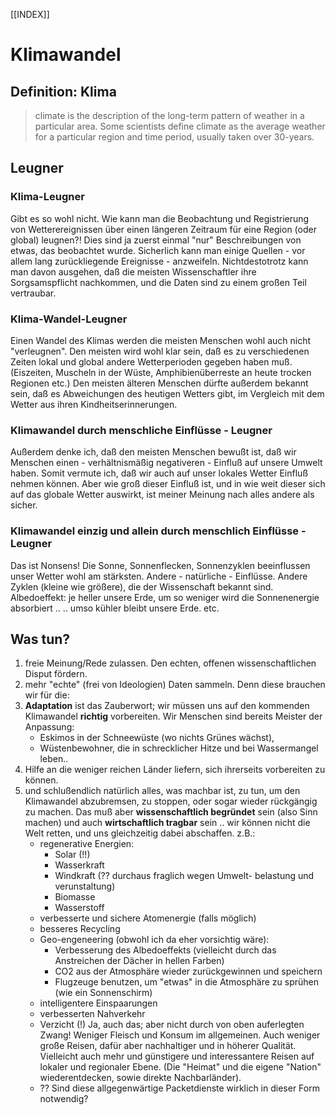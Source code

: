 [[INDEX]]

# Klimawandel  

## Definition: Klima  
> climate is the description of the long-term pattern of weather in a particular area. 
> Some scientists define climate as the average weather for a particular region and time period, 
> usually taken over 30-years.

## Leugner  
### Klima-Leugner  
Gibt es so wohl nicht. Wie kann man die Beobachtung und Registrierung von Wetterereignissen über einen
längeren Zeitraum für eine Region (oder global) leugnen?! 
Dies sind ja zuerst einmal "nur" Beschreibungen von etwas, das beobachtet wurde.
Sicherlich kann man einige Quellen - vor allem lang zurückliegende Ereignisse - anzweifeln. 
Nichtdestotrotz kann man davon ausgehen, daß die meisten Wissenschaftler ihre Sorgsamspflicht nachkommen, 
und die Daten sind zu einem großen Teil vertraubar.

### Klima-Wandel-Leugner  
Einen Wandel des Klimas werden die meisten Menschen wohl auch nicht "verleugnen". Den meisten wird
 wohl klar sein, daß es zu verschiedenen Zeiten lokal und global andere Wetterperioden gegeben haben muß.
(Eiszeiten, Muscheln in der Wüste, Amphibienüberreste an heute trocken Regionen etc.)
Den meisten älteren Menschen dürfte außerdem bekannt sein, daß es Abweichungen des heutigen Wetters gibt, 
im Vergleich mit dem Wetter aus ihren Kindheitserinnerungen.

### Klimawandel durch menschliche Einflüsse - Leugner  
Außerdem denke ich, daß den meisten Menschen bewußt ist, daß wir Menschen einen - verhältnismäßig 
negativeren - Einfluß auf unsere Umwelt haben.
Somit vermute ich, daß wir auch auf unser lokales Wetter Einfluß nehmen können.
Aber wie groß dieser Einfluß ist, und in wie weit dieser sich auf das globale Wetter auswirkt, 
ist meiner Meinung nach alles andere als sicher.
 
### Klimawandel einzig und allein durch menschlich Einflüsse - Leugner  
Das ist Nonsens!
Die Sonne, Sonnenflecken, Sonnenzyklen beeinflussen unser Wetter wohl am stärksten.
Andere - natürliche - Einflüsse.
Andere Zyklen (kleine wie größere), die der Wissenschaft bekannt sind.
Albedoeffekt: je heller unsere Erde, um so weniger wird die Sonnenenergie absorbiert .. 
.. umso kühler bleibt unsere Erde.
etc.

## Was tun?  
1. freie Meinung/Rede zulassen. Den echten, offenen wissenschaftlichen Disput fördern.
2. mehr "echte" (frei von Ideologien) Daten sammeln. Denn diese brauchen wir für die:
3. **Adaptation** ist das Zauberwort; wir müssen uns auf den kommenden Klimawandel **richtig** vorbereiten.
   Wir Menschen sind bereits Meister der Anpassung:
     - Eskimos in der Schneewüste (wo nichts Grünes wächst),
     - Wüstenbewohner, die in schrecklicher Hitze und bei Wassermangel leben..
4. Hilfe an die weniger reichen Länder liefern, sich ihrerseits vorbereiten zu können.
5. und schlußendlich natürlich alles, was machbar ist, zu tun, um den Klimawandel abzubremsen, zu stoppen, 
   oder sogar wieder rückgängig zu machen.
   Das muß aber **wissenschaftlich begründet** sein (also Sinn machen) und auch **wirtschaftlich tragbar** 
   sein .. wir können nicht die Welt retten, und uns gleichzeitig dabei abschaffen.
   z.B.:
     - regenerative Energien:
       - Solar (!!)
       - Wasserkraft
       - Windkraft (?? durchaus fraglich wegen Umwelt- belastung und verunstaltung)
       - Biomasse
       - Wasserstoff
     - verbesserte und sichere Atomenergie (falls möglich)
     - besseres Recycling
     - Geo-engeneering (obwohl ich da eher vorsichtig wäre):
       - Verbesserung des Albedoeffekts (vielleicht durch das Anstreichen der Dächer in hellen Farben)
       - CO2 aus der Atmosphäre wieder zurückgewinnen und speichern
       - Flugzeuge benutzen, um "etwas" in die Atmosphäre zu sprühen (wie ein Sonnenschirm)
     - intelligentere Einspaarungen
     - verbesserten Nahverkehr
     - Verzicht (!)
       Ja, auch das; aber nicht durch von oben auferlegten Zwang!
       Weniger Fleisch und Konsum im allgemeinen. Auch weniger große Reisen, dafür aber nachhaltiger und in höherer
       Qualität. Vielleicht auch mehr und günstigere und interessantere Reisen auf lokaler und regionaler Ebene. 
       (Die "Heimat" und die eigene "Nation" wiederentdecken, sowie direkte Nachbarländer).
     - ?? Sind diese allgegenwärtige Packetdienste wirklich in dieser Form notwendig?
       

       

